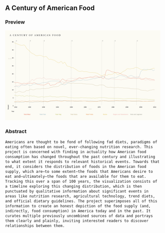  ## A Century of American Food
 
 ### Preview

 [![screenshot](preview.png)](rikghosh.github.io/thesis)
 
 ### Abstract
 
	Americans are thought to be fond of following fad diets, paradigms of eating often based on novel, ever-changing nutrition research. This project is concerned with finding in actuality how American food consumption has changed throughout the past century and illustrating to what extent it responds to relevant historical events. Towards that end, it considers the distribution of foods in the American food supply, which are—to some extent—the foods that Americans desire to eat and—ultimately—the foods that are available for them to eat. 
	Tracking this over a span of 100 years, the visualization consists of a timeline exploring this changing distribution, which is then punctuated by qualitative information about significant events in areas like nutrition research, agricultural technology, trend diets, and official dietary guidelines. The project superimposes all of this information to create an honest depiction of the food supply (and, indirectly, food consumption) in America today and in the past. It curates multiple previously uncombined sources of data and portrays them clearly and plainly, inviting interested readers to discover relationships between them. 

